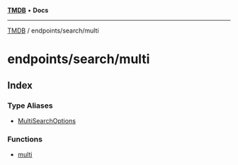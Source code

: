 [**TMDB**](../../../README.md) • **Docs**

***

[TMDB](../../../README.md) / endpoints/search/multi

# endpoints/search/multi

## Index

### Type Aliases

- [MultiSearchOptions](type-aliases/MultiSearchOptions.md)

### Functions

- [multi](functions/multi.md)
